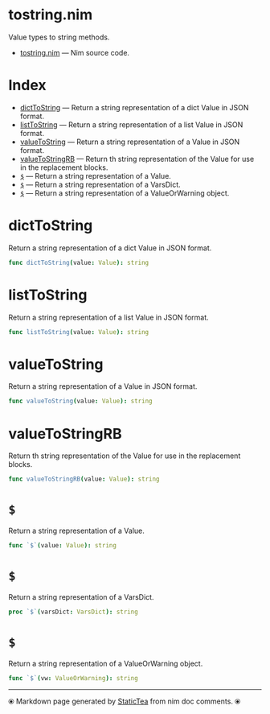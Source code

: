 # tostring.nim

Value types to string methods.

* [tostring.nim](../src/tostring.nim) &mdash; Nim source code.
# Index

* [dictToString](#dicttostring) &mdash; Return a string representation of a dict Value in JSON format.
* [listToString](#listtostring) &mdash; Return a string representation of a list Value in JSON format.
* [valueToString](#valuetostring) &mdash; Return a string representation of a Value in JSON format.
* [valueToStringRB](#valuetostringrb) &mdash; Return th string representation of the Value for use in the replacement blocks.
* [`$`](#) &mdash; Return a string representation of a Value.
* [`$`](#-1) &mdash; Return a string representation of a VarsDict.
* [`$`](#-2) &mdash; Return a string representation of a ValueOrWarning object.

# dictToString

Return a string representation of a dict Value in JSON format.

```nim
func dictToString(value: Value): string
```

# listToString

Return a string representation of a list Value in JSON format.

```nim
func listToString(value: Value): string
```

# valueToString

Return a string representation of a Value in JSON format.

```nim
func valueToString(value: Value): string
```

# valueToStringRB

Return th string representation of the Value for use in the replacement blocks.

```nim
func valueToStringRB(value: Value): string
```

# `$`

Return a string representation of a Value.

```nim
func `$`(value: Value): string
```

# `$`

Return a string representation of a VarsDict.

```nim
proc `$`(varsDict: VarsDict): string
```

# `$`

Return a string representation of a ValueOrWarning object.

```nim
func `$`(vw: ValueOrWarning): string
```


---
⦿ Markdown page generated by [StaticTea](https://github.com/flenniken/statictea/) from nim doc comments. ⦿
